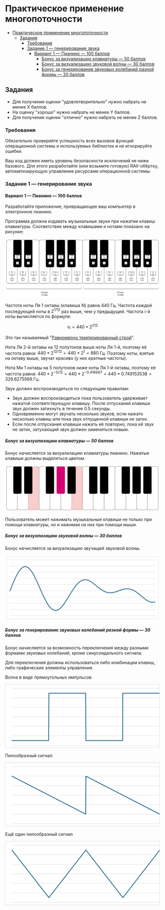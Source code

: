 # Практическое применение многопоточности

- [Практическое применение многопоточности](#практическое-применение-многопоточности)
  - [Задания](#задания)
    - [Требования](#требования)
    - [Задание 1 — генерирование звука](#задание-1--генерирование-звука)
      - [Вариант 1 — Пианино — 100 баллов](#вариант-1--пианино--100-баллов)
        - [Бонус за визуализацию клавиатуры — 50 баллов](#бонус-за-визуализацию-клавиатуры--50-баллов)
        - [Бонус за визуализацию звуковой волны — 30 баллов](#бонус-за-визуализацию-звуковой-волны--30-баллов)
        - [Бонус за генерирование звуковых колебаний разной формы — 30 баллов](#бонус-за-генерирование-звуковых-колебаний-разной-формы--30-баллов)

## Задания

- Для получения оценки "удовлетворительно" нужно набрать не менее X баллов.
- На оценку "хорошо" нужно набрать не менее Y баллов.
- Для получения оценки "отлично" нужно набрать не менее Z баллов.

### Требования

Обязательно проверяйте успешность всех вызовов функций операционной системы и используемых библиотек
и не игнорируйте ошибки.

Ваш код должен иметь уровень безопасности исключений не ниже базового.
Для этого разработайте (или возьмите готовую) RAII-обёртку, автоматизирующую
управление ресурсами операционной системы.

### Задание 1 — генерирование звука

#### Вариант 1 — Пианино — 100 баллов

Разработайте приложение, превращающее ваш компьютер в электронное пианино.

Программа должна издавать музыкальные звуки при нажатии клавиш клавиатуры.
Соответствие между клавишами и нотами показано на рисунке:

![Piano keyboard](images/piano.png)

Частота ноты Ля 1 октавы (клавиша N) равна 440 Гц. Частота каждой последующей ноты
в $2^{1/12}$ раз выше, чем у предыдущей.
Частота i-й ноты вычисляется по формуле:

$$
\nu_i = 440 * 2^{i/12}
$$

Это так называемый "[Равномерно темперированный строй](https://ru.wikipedia.org/wiki/%D0%A0%D0%B0%D0%B2%D0%BD%D0%BE%D0%BC%D0%B5%D1%80%D0%BD%D0%BE_%D1%82%D0%B5%D0%BC%D0%BF%D0%B5%D1%80%D0%B8%D1%80%D0%BE%D0%B2%D0%B0%D0%BD%D0%BD%D1%8B%D0%B9_%D1%81%D1%82%D1%80%D0%BE%D0%B9)".

Нота Ля 2-й октавы на 12 полутонов выше ноты Ля 1-й, поэтому её частота равна: $440 * 2^{12/12} = 440 * 2^1 = 880$ Гц.
Поэтому ноты, взятые на октаву выше, звучат красиво (у них кратные частоты).

Нота Ми 1 октавы на 5 полутонов ниже ноты Ля 1-й октавы, поэтому её частота равна:
$440 * 2 ^ {-5/12} = 440 * 2 ^ {-0.416667} = 440 * 0.749153538 = 329.6275569$ Гц.

Звук должен воспроизводиться по следующим правилам:

- Звук должен воспроизводиться пока пользователь удерживает нажатой соответствующую клавишу.
  После отпускания клавиши звук должен затихнуть в течение 0.5 секунды.
- Одновременно могут звучать несколько звуков, если нажато несколько клавиш или пока звук отпущенной клавиши не затих.
- Если после отпускания клавиши нажать её повторно, пока её звук не затих, затухающий звук должен замениться новым.

##### Бонус за визуализацию клавиатуры — 50 баллов

Бонус начисляется за визуализацию клавиатуры пианино. Нажатые клавиши должны выделяться цветом.

![alt text](images/piano-pressed.png)

Пользователь может нажимать музыкальные клавиши не только при помощи клавиатуры,
но и нажимая на них при помощи мыши.

##### Бонус за визуализацию звуковой волны — 30 баллов

Бонус начисляется за визуализацию звучащей звуковой волны.

![Визуализация звуковой волны](images/sound-wave.png)

##### Бонус за генерирование звуковых колебаний разной формы — 30 баллов

Бонус начисляется за возможность переключения между разными формами звуковых колебаний, кроме синусоидального сигнала.

Для переключения должны использоваться либо комбинации клавиш, либо графические элементы управления.

Волна в виде прямоугольных импульсов:

![Прямоугольный сигнал](images/pulse-wave.png)

Пилообразный сигнал:

![Пилообразный сигнал](images/saw-wave.png)

Ещё один пилообразный сигнал

![Еще один пилообразный сигнал](images/saw-wave-2.png)
